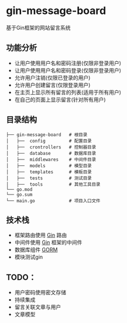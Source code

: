 # gin-message-board

基于Gin框架的网站留言系统

## 功能分析

- 让用户使用用户名和密码注册(仅限非登录用户)
- 让用户使用用户名和密码登录(仅限非登录用户)
- 允许用户注销(仅限已登录的用户)
- 允许用户创建留言(仅限登录用户)
- 在主页上显示所有留言的列表(适用于所有用户)
- 在自己的页面上显示留言(针对所有用户)

## 目录结构

```shell
├── gin-message-board	# 根目录
│   ├──  config		    # 配置目录
│   ├──  crontrollers	# 控制器目录	
│   ├──  database	    # 数据库目录
│   ├──  middlewares	# 中间件目录
│   ├──  models		    # 模型目录
│   ├──  templates	    # 模板目录
│   ├──  tests	        # 测试目录
│   ├──  tools	        # 其他工具目录
└── go.mod
└── go.sum	
└── main.go	            # 项目入口文件
```



##  技术栈

- 框架路由使用 [Gin](https://github.com/gin-gonic/gin) 路由
- 中间件使用 [Gin](https://github.com/gin-gonic/gin) 框架的中间件
- 数据库组件 [GORM](https://github.com/jinzhu/gorm)
- 模块测试gin

## TODO：

- 用户密码使用密文存储
- 持续集成
- 留言关联文章与用户
- 文章模型



